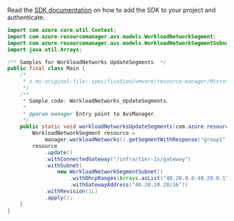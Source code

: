 Read the [SDK documentation](https://github.com/Azure/azure-sdk-for-java/blob/azure-resourcemanager-avs_1.0.0-beta.3/sdk/avs/azure-resourcemanager-avs/README.md) on how to add the SDK to your project and authenticate.

```java
import com.azure.core.util.Context;
import com.azure.resourcemanager.avs.models.WorkloadNetworkSegment;
import com.azure.resourcemanager.avs.models.WorkloadNetworkSegmentSubnet;
import java.util.Arrays;

/** Samples for WorkloadNetworks UpdateSegments. */
public final class Main {
    /*
     * x-ms-original-file: specification/vmware/resource-manager/Microsoft.AVS/stable/2021-12-01/examples/WorkloadNetworks_UpdateSegments.json
     */
    /**
     * Sample code: WorkloadNetworks_UpdateSegments.
     *
     * @param manager Entry point to AvsManager.
     */
    public static void workloadNetworksUpdateSegments(com.azure.resourcemanager.avs.AvsManager manager) {
        WorkloadNetworkSegment resource =
            manager.workloadNetworks().getSegmentWithResponse("group1", "cloud1", "segment1", Context.NONE).getValue();
        resource
            .update()
            .withConnectedGateway("/infra/tier-1s/gateway")
            .withSubnet(
                new WorkloadNetworkSegmentSubnet()
                    .withDhcpRanges(Arrays.asList("40.20.0.0-40.20.0.1"))
                    .withGatewayAddress("40.20.20.20/16"))
            .withRevision(1L)
            .apply();
    }
}
```
